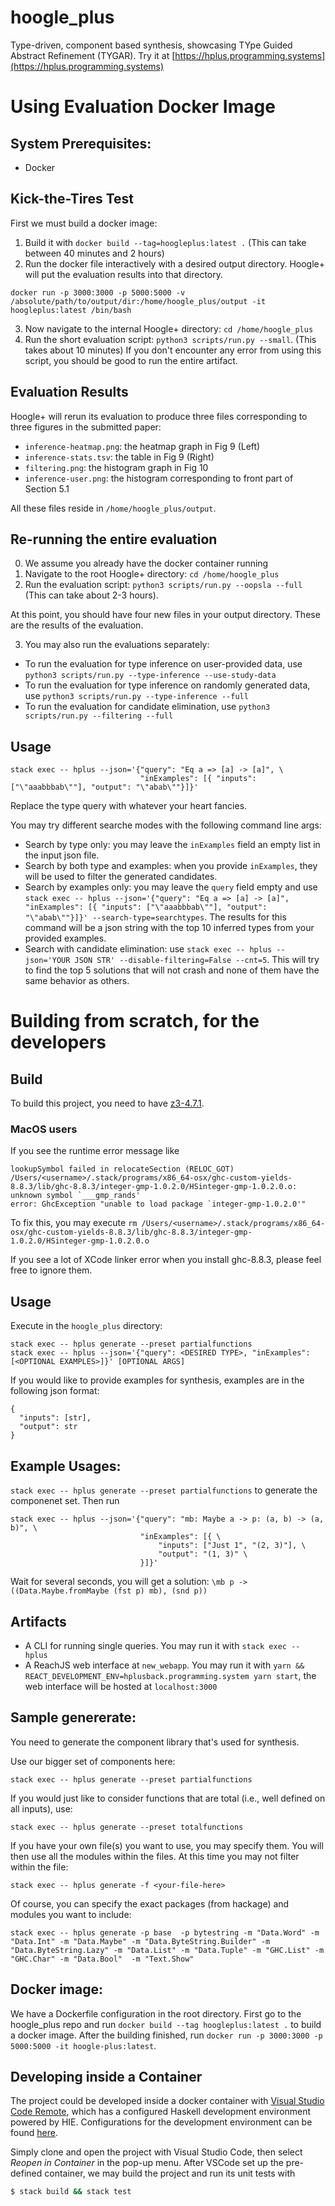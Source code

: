 # hoogle_plus
Type-driven, component based synthesis, showcasing TYpe Guided Abstract Refinement (TYGAR).
Try it at [https://hplus.programming.systems](https://hplus.programming.systems)

# Using Evaluation Docker Image
## System Prerequisites:
- Docker

## Kick-the-Tires Test
First we must build a docker image:
1. Build it with `docker build --tag=hoogleplus:latest .` (This can take between 40 minutes and 2 hours)
2. Run the docker file interactively with a desired output directory.
Hoogle+ will put the evaluation results into that directory.
```
docker run -p 3000:3000 -p 5000:5000 -v /absolute/path/to/output/dir:/home/hoogle_plus/output -it hoogleplus:latest /bin/bash
```
3. Now navigate to the internal Hoogle+ directory: `cd /home/hoogle_plus`
4. Run the short evaluation script: `python3 scripts/run.py --small`. (This takes about 10 minutes)
If you don't encounter any error from using this script, you should be good to run the entire artifact.

## Evaluation Results
Hoogle+ will rerun its evaluation to produce three files corresponding to three
figures in the submitted paper:
- `inference-heatmap.png`: the heatmap graph in Fig 9 (Left)
- `inference-stats.tsv`: the table in Fig 9 (Right)
- `filtering.png`: the histogram graph in Fig 10
- `inference-user.png`: the histogram corresponding to front part of Section 5.1

All these files reside in `/home/hoogle_plus/output`.

## Re-running the entire evaluation
0. We assume you already have the docker container running
1. Navigate to the root Hoogle+ directory: `cd /home/hoogle_plus`
2. Run the evaluation script: `python3 scripts/run.py --oopsla --full` (This can take about 2-3 hours).

At this point, you should have four new files in your output directory. 
These are the results of the evaluation.

3. You may also run the evaluations separately:
- To run the evaluation for type inference on user-provided data, use `python3 scripts/run.py --type-inference --use-study-data`
- To run the evaluation for type inference on randomly generated data, use `python3 scripts/run.py --type-inference --full`
- To run the evaluation for candidate elimination, use `python3 scripts/run.py --filtering --full`

## Usage
```
stack exec -- hplus --json='{"query": "Eq a => [a] -> [a]", \
                             "inExamples": [{ "inputs": ["\"aaabbbab\""], "output": "\"abab\""}]}'
```
Replace the type query with whatever your heart fancies.

You may try different searche modes with the following command line args:
- Search by type only: you may leave the `inExamples` field an empty list in the input json file.
- Search by both type and examples: when you provide `inExamples`, they will be used to filter the generated candidates.
- Search by examples only: you may leave the `query` field empty and use `stack exec -- hplus --json='{"query": "Eq a => [a] -> [a]", "inExamples": [{ "inputs": ["\"aaabbbab\""], "output": "\"abab\""}]}' --search-type=searchtypes`. The results for this command will be a json string with the top 10 inferred types from your provided examples.
- Search with candidate elimination: use `stack exec -- hplus --json='YOUR JSON STR' --disable-filtering=False --cnt=5`. This will try to find the top 5 solutions that will not crash and none of them have the same behavior as others.

# Building from scratch, for the developers

## Build
To build this project, you need to have [z3-4.7.1](https://github.com/Z3Prover/z3/releases/z3-4.7.1).

### MacOS users
If you see the runtime error message like 
```
lookupSymbol failed in relocateSection (RELOC_GOT)
/Users/<username>/.stack/programs/x86_64-osx/ghc-custom-yields-8.8.3/lib/ghc-8.8.3/integer-gmp-1.0.2.0/HSinteger-gmp-1.0.2.0.o: unknown symbol `___gmp_rands'
error: GhcException "unable to load package `integer-gmp-1.0.2.0'"
```
To fix this, you may execute `rm /Users/<username>/.stack/programs/x86_64-osx/ghc-custom-yields-8.8.3/lib/ghc-8.8.3/integer-gmp-1.0.2.0/HSinteger-gmp-1.0.2.0.o`

If you see a lot of XCode linker error when you install ghc-8.8.3, please feel free to ignore them.

## Usage
Execute in the `hoogle_plus` directory:
```
stack exec -- hplus generate --preset partialfunctions
stack exec -- hplus --json='{"query": <DESIRED TYPE>, "inExamples": [<OPTIONAL EXAMPLES>]}' [OPTIONAL ARGS]
```

If you would like to provide examples for synthesis, examples are in the
following json format:
```
{
  "inputs": [str],
  "output": str
}
```

## Example Usages:
`stack exec -- hplus generate --preset partialfunctions` to generate the componenet set.
Then run
```
stack exec -- hplus --json='{"query": "mb: Maybe a -> p: (a, b) -> (a, b)", \
                             "inExamples": [{ \
                                 "inputs": ["Just 1", "(2, 3)"], \
                                 "output": "(1, 3)" \
                             }]}'
```
Wait for several seconds, you will get a solution:
`\mb p -> ((Data.Maybe.fromMaybe (fst p) mb), (snd p))`


## Artifacts
- A CLI for running single queries. You may run it with `stack exec -- hplus`
- A ReachJS web interface at `new_webapp`. You may run it with `yarn && REACT_DEVELOPMENT_ENV=hplusback.programming.system yarn start`,
the web interface will be hosted at `localhost:3000`

## Sample genererate:
You need to generate the component library that's used for synthesis.

Use our bigger set of components here:
```
stack exec -- hplus generate --preset partialfunctions
```

If you would just like to consider functions that are total (i.e., well defined
on all inputs), use:
```
stack exec -- hplus generate --preset totalfunctions
```


If you have your own file(s) you want to use, you may specify them.
You will then use all the modules within the files. At this time you may not filter within the file:
```
stack exec -- hplus generate -f <your-file-here>
```

Of course, you can specify the exact packages (from hackage) and modules you want to include:
```
stack exec -- hplus generate -p base  -p bytestring -m "Data.Word" -m "Data.Int" -m "Data.Maybe" -m "Data.ByteString.Builder" -m "Data.ByteString.Lazy" -m "Data.List" -m "Data.Tuple" -m "GHC.List" -m "GHC.Char" -m "Data.Bool"  -m "Text.Show"
```

## Docker image:
We have a Dockerfile configuration in the root directory.
First go to the hoogle_plus repo and run `docker build --tag hoogleplus:latest .` to build a docker image.
After the building finished, run `docker run -p 3000:3000 -p 5000:5000 -it hoogle-plus:latest`.

## Developing inside a Container

The project could be developed inside a docker container with [Visual Studio Code Remote][vscode-remote],
which has a configured Haskell development environment powered by HIE.
Configurations for the development environment can be found [here](/.devcontainer).

Simply clone and open the project with Visual Studio Code, then select _Reopen in Container_ in the pop-up menu.
After VSCode set up the pre-defined container, we may build the project and run its unit tests with
```bash
$ stack build && stack test
```

[vscode-remote]: <https://code.visualstudio.com/docs/remote/containers>


